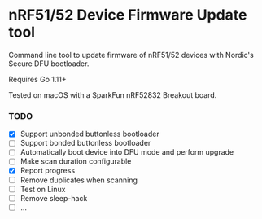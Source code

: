 # nRF51/52 Device Firmware Update tool

Command line tool to update firmware of nRF51/52 devices with Nordic's Secure DFU bootloader.

Requires Go 1.11+

Tested on macOS with a SparkFun nRF52832 Breakout board.

### TODO

- [X] Support unbonded buttonless bootloader
- [ ] Support bonded buttonless bootloader
- [ ] Automatically boot device into DFU mode and perform upgrade
- [ ] Make scan duration configurable
- [X] Report progress
- [ ] Remove duplicates when scanning
- [ ] Test on Linux
- [ ] Remove sleep-hack
- [ ] ...

